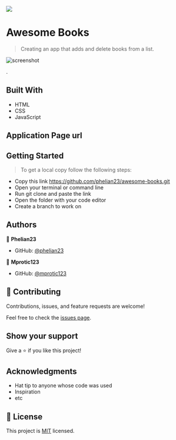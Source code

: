 ![](https://img.shields.io/badge/Microverse-blueviolet)

# Awesome Books

> Creating an app that adds and delete books from a list.

![screenshot]()

.

## Built With

- HTML
- CSS
- JavaScript

## Application Page url


## Getting Started

> To get a local copy follow the following steps:

- Copy this link https://github.com/phelian23/awesome-books.git
- Open your terminal or command line
- Run git clone and paste the link
- Open the folder with your code editor
- Create a branch to work on

## Authors

👤 **Phelian23**

- GitHub: [@phelian23](https://github.com/phelian23)


👤 **Mprotic123**

- GitHub: [@mprotic123](https://github.com/mprotic123)

## 🤝 Contributing

Contributions, issues, and feature requests are welcome!

Feel free to check the [issues page](../../issues/).

## Show your support

Give a ⭐️ if you like this project!

## Acknowledgments

- Hat tip to anyone whose code was used
- Inspiration
- etc

## 📝 License

This project is [MIT](./MIT.md) licensed.